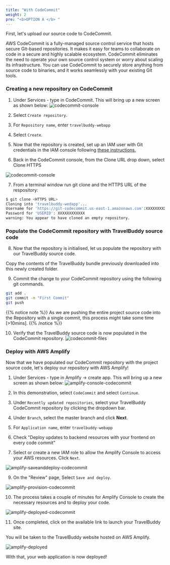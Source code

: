 ```yaml
---
title: "With CodeCommit"
weight: 2
pre: "<b>OPTION A </b> "
---
```


First, let's upload our source code to CodeCommit.

AWS CodeCommit is a fully-managed source control service that hosts secure Git-based repositories. It makes it easy for teams to collaborate on code in a secure and highly scalable ecosystem. CodeCommit eliminates the need to operate your own source control system or worry about scaling its infrastructure. You can use CodeCommit to securely store anything from source code to binaries, and it works seamlessly with your existing Git tools.



### Creating a new repository on CodeCommit 

 1. Under Services - type in CodeCommit. This will bring up a new screen as shown below: 
 ![codecommit-console](../../images/codecommit-console.png) 


2. Select `Create repository`. 

3. For `Repository name`, enter `travelbuddy-webapp`

4. Select `Create`. 

5. Now that the repository is created, set up an IAM user with Git credentials in the IAM console following [these instructions.](https://docs.aws.amazon.com/codecommit/latest/userguide/setting-up-gc.html#setting-up-gc-iam)

6. Back in the CodeCommit console, from the Clone URL drop down, select Clone HTTPS

 ![codecommit-console](../../images/codecommit-cloneurl.png) 

7. From a terminal window run git clone and the HTTPS URL of the respository:

```bash
$ git clone <HTTPS URL>
Cloning into 'travelbuddy-wedapp'...
Username for 'https://git-codecommit.us-east-1.amazonaws.com':XXXXXXXXXX
Password for 'USERID': XXXXXXXXXXXX
warning: You appear to have cloned an empty repository.
```

### Populate the CodeCommit repository with TravelBuddy source code

8. Now that the repository is initialised, let us populate the repository with our TravelBuddy source code.

Copy the contents of the TravelBuddy bundle previously downloaded into this newly created folder. 

9. Commit the change to your CodeCommit repository using the following git commands. 

```bash
git add .
git commit -m "First Commit"
git push 
```

{{% notice note %}}
As we are pushing the entire project source code into the Repository with a single commit, this process might take some time [>10mins]. 
{{% /notice %}}


10. Verify that the TravelBuddy source code is now populated in the CodeCommit repository.
![codecommit-files](../../images/codecommit-files.png) 

### Deploy with AWS Amplify

Now that we have populated our CodeCommit repository with the project source code, let's deploy our repository with AWS Amplify!

1. Under Services - type in Amplify -> create app. This will bring up a new screen as shown below: 
![amplify-console-codecommit](../../images/amplify-console-codecommit.png) 

2. In this demonstration, select `CodeCommit` and select `Continue`.

3. Under `Recently updated repositories`, select your TravelBuddy CodeCommit repository by clicking the dropdown bar. 

4. Under `Branch`, select the master branch and click **Next**. 

5. For `Application name`, enter `travelbuddy-webapp`

6. Check "Deploy updates to backend resources with your frontend on every code commit"

7. Select or create a new IAM role to allow the Amplify Console to access your AWS resources. Click `Next`. 


![amplify-saveanddeploy-codecommit](../../images/amplify-saveanddeploy-codecommit.png) 

9. On the "Review" page, Select `Save and deploy`. 

![amplify-provision-codecommit](../../images/amplify-provision-codecommit.png) 

10. The process takes a couple of minutes for Amplify Console to create the necessary resources and to deploy your code.

![amplify-deployed-codecommit](../../images/amplify-deployed-codecommit.png) 

11. Once completed, click on the available link to launch your TravelBuddy site.

You will be taken to the TravelBuddy website hosted on AWS Amplify.

![amplify-deployed](../../images/amplify-deployed.png) 

With that, your web application is now deployed!


